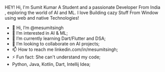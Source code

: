 HEY! Hi, I'm Sumit Kumar A Student and a passionate Developer From India , exploring the world of AI and ML. I love Building cazy Stuff From Window using web and native Technologies! 

- 👋 Hi, I’m @mesumitsingh
- 👀 I’m interested in AI & ML;
- 🌱 I’m currently learning Dart/Flutter and DSA;
- 💞️ I’m looking to collaborate on AI projects;
- 📫 How to reach me linkedin.com/in/mesumitsingh;
- ⚡ Fun fact: She can't understand my code;
- Python, Java, Kotlin, Dart, Intellij Idea;



<!---
mesumitsingh/mesumitsingh is a ✨ special ✨ repository because its `README.md` (this file) appears on your GitHub profile.
You can click the Preview link to take a look at your changes.
--->
